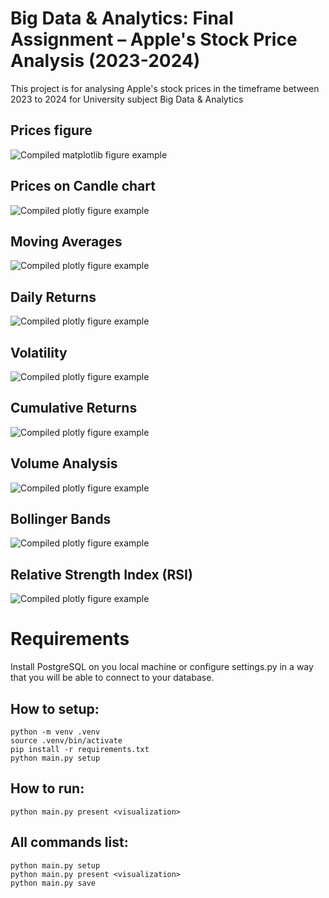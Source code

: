 # Big Data & Analytics: Final Assignment – Apple's Stock Price Analysis (2023-2024)

This project is for analysing Apple's stock prices in the timeframe between 2023 to 2024 for University subject Big Data & Analytics

## Prices figure

![Compiled matplotlib figure example](./images/prices.png)

## Prices on Candle chart

![Compiled plotly figure example](./images/candles.png)

## Moving Averages

![Compiled plotly figure example](./images/averages.png)

## Daily Returns

![Compiled plotly figure example](./images/daily_returns.png)

## Volatility

![Compiled plotly figure example](./images/volatility.png)

## Cumulative Returns

![Compiled plotly figure example](./images/cumulative_returns.png)

## Volume Analysis

![Compiled plotly figure example](./images/volume.png)

## Bollinger Bands

![Compiled plotly figure example](./images/bollinger.png)

## Relative Strength Index (RSI)

![Compiled plotly figure example](./images/rsi.png)

# Requirements
Install PostgreSQL on you local machine or configure settings.py in a way that you will be able to connect to your database.

## How to setup:
    python -m venv .venv
    source .venv/bin/activate
    pip install -r requirements.txt
    python main.py setup

## How to run:
    python main.py present <visualization>

## All commands list:
    python main.py setup
    python main.py present <visualization>
    python main.py save
